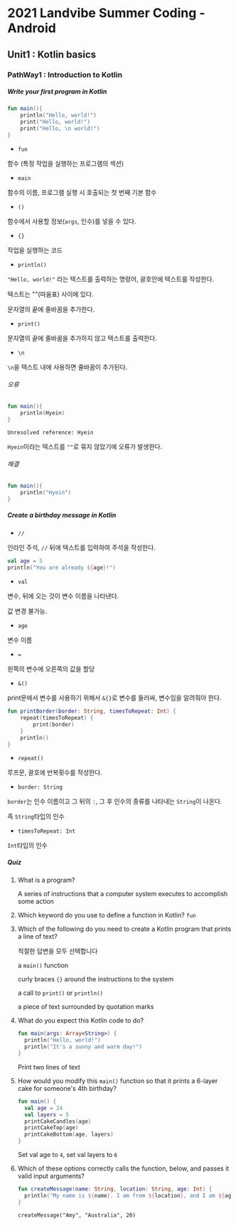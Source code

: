 # 2021 Landvibe Summer Coding - Android

## Unit1 : Kotlin basics

### PathWay1 : Introduction to Kotlin



##### Write your first program in Kotlin

```kotlin
fun main(){
    println("Hello, world!")
    print("Hello, world!")
    print("Hello, \n world!")
}
```

- `fun`

함수 (특정 작업을 실행하는 프로그램의 섹션)

- `main`

함수의 이름, 프로그램 실행 시 호출되는 첫 번째 기본 함수

- `()`

함수에서 사용할 정보(`args`, 인수)를 넣을 수 있다.

- `{}`

작업을 실행하는 코드

- `println()`

`"Hello, world!"` 라는 텍스트를 출력하는 명령어, 괄호안에 텍스트를 작성한다. 

텍스트는 ""(따옴표) 사이에 있다.

문자열의 끝에 줄바꿈을 추가한다.

- `print()`

문자열의 끝에 줄바꿈을 추가하지 않고 텍스트를 출력한다.

- `\n`

`\n`을 텍스트 내에 사용하면 줄바꿈이 추가된다.



###### 오류

```kotlin
fun main(){
	println(Hyein)
}
```

`Unresolved reference: Hyein` 

`Hyein`이라는 텍스트를 `""`로 묶지 않았기에 오류가 발생한다.

###### 해결

``` kotlin
fun main(){
    println("Hyein")
}
```





##### Create a birthday message in Kotlin

- `//`

인라인 주석, `//` 뒤에 텍스트를 입력하여 주석을 작성한다.



```kotlin
val age = 5
println("You are already ${age}!")
```

- `val`

변수, 뒤에 오는 것이 변수 이름을 나타낸다.

값 변경 불가능.

- `age`

변수 이름

- `=`

왼쪽의 변수에 오른쪽의 값을 할당

- `&()`

print문에서 변수를 사용하기 위해서 `&{}`로 변수를 둘러싸, 변수임을 알려줘야 한다.



```kotlin
fun printBorder(border: String, timesToRepeat: Int) {
    repeat(timesToRepeat) {
        print(border)
    }
    println()
}
```

- `repeat()`

루프문, 괄호에 반복횟수를 작성한다.

- `border: String`

`border`는 인수 이름이고 그 뒤의 `:`, 그 후 인수의 종류를 나타내는 `String`이 나온다.

즉 `String`타입의 인수

- `timesToRepeat: Int`

`Int`타입의 인수



##### Quiz

1. What is a program?

   A series of instructions that a computer system executes to accomplish some action

2. Which keyword do you use to define a function in Kotlin?
   `fun`

3. Which of the following do you need to create a Kotlin program that prints a line of text?

   적절한 답변을 모두 선택합니다

   a `main()` function

   curly braces `{}` around the instructions to the system

   a call to `print()` or `println()`

   a piece of text surrounded by quotation marks

4. What do you expect this Kotlin code to do?

   ```kotlin
   fun main(args: Array<String>) {
     println("Hello, world!")
     println("It's a sunny and warm day!")
   }
   ```

   Print two lines of text

5. How would you modify this `main()` function so that it prints a 6-layer cake for someone's 4th birthday?

   ```kotlin
   fun main() {
     val age = 24
     val layers = 5
     printCakeCandles(age)
     printCakeTop(age)
     printCakeBottom(age, layers)
   }
   ```

   Set val age to `4`, set val layers to `6`

6. Which of these options correctly calls the function, below, and passes it valid input arguments?

   ```kotlin
   fun createMessage(name: String, location: String, age: Int) {
     println("My name is ${name}. I am from ${location}, and I am ${age} years old.")
   }
   ```

   `createMessage("Amy", "Australia", 20)`

   